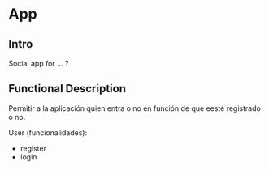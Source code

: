 # App

## Intro

Social app for ... ?

## Functional Description

Permitir a la aplicación quien entra o no en función de que eesté registrado o no.


User (funcionalidades):
- register
- login
